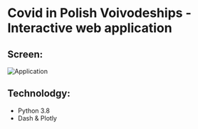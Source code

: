 # Covid in Polish Voivodeships - Interactive web application

## Screen:
![Application](example.png)


## Technolodgy:
* Python 3.8
* Dash & Plotly